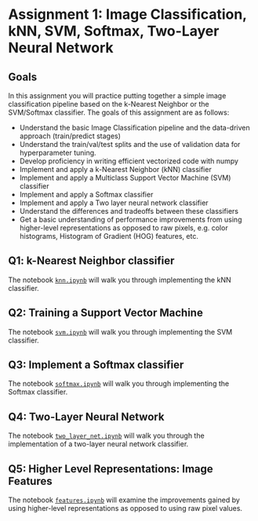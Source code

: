 # Assignment 1: Image Classification, kNN, SVM, Softmax, Two-Layer Neural Network

## Goals

In this assignment you will practice putting together a simple image classification pipeline based on the k-Nearest Neighbor or the SVM/Softmax classifier. The goals of this assignment are as follows:

* Understand the basic Image Classification pipeline and the data-driven approach (train/predict stages)
* Understand the train/val/test splits and the use of validation data for hyperparameter tuning.
* Develop proficiency in writing efficient vectorized code with numpy
* Implement and apply a k-Nearest Neighbor (kNN) classifier
* Implement and apply a Multiclass Support Vector Machine (SVM) classifier
* Implement and apply a Softmax classifier
* Implement and apply a Two layer neural network classifier
* Understand the differences and tradeoffs between these classifiers
* Get a basic understanding of performance improvements from using higher-level representations as opposed to raw pixels, e.g. color histograms, Histogram of Gradient (HOG) features, etc.

## Q1: k-Nearest Neighbor classifier

The notebook [`knn.ipynb`](https://github.com/eemrys/cs231n/blob/assignment_1/assignment1/knn.ipynb) will walk you through implementing the kNN classifier.

## Q2: Training a Support Vector Machine

The notebook [`svm.ipynb`](https://github.com/eemrys/cs231n/blob/assignment_1/assignment1/svm.ipynb) will walk you through implementing the SVM classifier.

## Q3: Implement a Softmax classifier

The notebook [`softmax.ipynb`](https://github.com/eemrys/cs231n/blob/assignment_1/assignment1/softmax.ipynb) will walk you through implementing the Softmax classifier.

## Q4: Two-Layer Neural Network

The notebook [`two_layer_net.ipynb`](https://github.com/eemrys/cs231n/blob/assignment_1/assignment1/two_layer_net.ipynb) will walk you through the implementation of a two-layer neural network classifier.

## Q5: Higher Level Representations: Image Features

The notebook [`features.ipynb`](https://github.com/eemrys/cs231n/blob/assignment_1/assignment1/features.ipynb) will examine the improvements gained by using higher-level representations as opposed to using raw pixel values.
